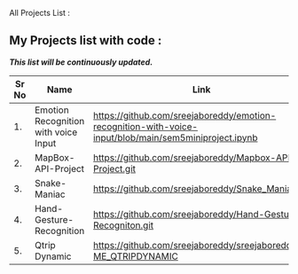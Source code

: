 All Projects List : 

## My Projects list with code : 
***This list will be continuously updated.***

                                                             
                                                              
| Sr No | Name                                              | Link                                |
| ----- | ------------------------------------------------- | ----------------------------------- |
|  1.   |    Emotion Recognition with voice Input           |  https://github.com/sreejaboreddy/emotion-recognition-with-voice-input/blob/main/sem5miniproject.ipynb |          
|  2.   |    MapBox-API-Project                             |  https://github.com/sreejaboreddy/Mapbox-API-Project.git   |
|  3.   |    Snake-Maniac                                   |  https://github.com/sreejaboreddy/Snake_Maniac.git  |
|  4.   |    Hand-Gesture-Recognition                       |  https://github.com/sreejaboreddy/Hand-Gesture-Recogniton.git   |
|  5.   |    Qtrip Dynamic                                  |  https://github.com/sreejaboreddy/sreejaboreddy-ME_QTRIPDYNAMIC |
